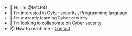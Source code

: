 - 👋 Hi, I’m @M14R41
- 👀 I’m interested in Cyber security , Programming language
- 🌱 I’m currently learning  Cyber security
- 💞️ I’m looking to collaborate on Cyber security 
- 📫 How to reach me - [Contact](https://www.linkedin.com/in/madhurendra-kumar-85abc/)
<script src="https://tryhackme.com/badge/676661"></script>



<!---
M14R41/M14R41 is a ✨ special ✨ repository because its `README.md` (this file) appears on your GitHub profile.
You can click the Preview link to take a look at your changes.
--->
